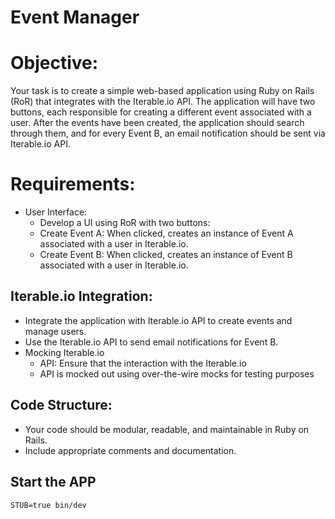 # Event Manager

# Objective:

Your task is to create a simple web-based application using Ruby on Rails (RoR) that
integrates with the Iterable.io API. The application will have two buttons, each responsible
for creating a different event associated with a user. After the events have been created, the
application should search through them, and for every Event B, an email notification should
be sent via Iterable.io API.

# Requirements:

- User Interface:
    - Develop a UI using RoR with two buttons:
    - Create Event A: When clicked, creates an instance of Event A associated with
      a user in Iterable.io.
    - Create Event B: When clicked, creates an instance of Event B associated with
      a user in Iterable.io.

## Iterable.io Integration:

- Integrate the application with Iterable.io API to create events and manage
  users.
- Use the Iterable.io API to send email notifications for Event B.
- Mocking Iterable.io
    - API: Ensure that the interaction with the Iterable.io
    - API is mocked out using over-the-wire mocks for testing purposes

## Code Structure:

- Your code should be modular, readable, and maintainable in Ruby on Rails.
- Include appropriate comments and documentation.

## Start the APP
`STUB=true bin/dev`